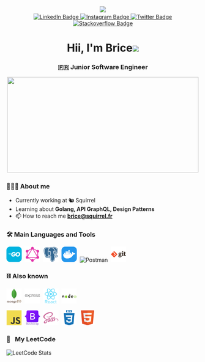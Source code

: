 <div id="header" align="center">
  <img src="https://media.giphy.com/media/3AtYenDmf6mZr3jZTl/giphy.gif" width="200"/>
</div>

<div align="center">
  <a href="https://www.linkedin.com/in/bricevrs">
    <img src="https://img.shields.io/badge/LinkedIn-blue?style=for-the-badge&logo=linkedin&logoColor=white" alt="LinkedIn Badge"/>
  </a>
  <a href="https://www.instagram.com/brice_vrs">
    <img src="https://img.shields.io/badge/Instagram-E4405F?style=for-the-badge&logo=instagram&logoColor=white" alt="Instagram Badge"/>
  </a>
  <a href="https://twitter.com/BriceVrs">
    <img src="https://img.shields.io/badge/Twitter-blue?style=for-the-badge&logo=twitter&logoColor=white" alt="Twitter Badge"/>
  </a>
</div>

<div align="center">
  <a href="https://stackoverflow.com/users/21735998/brice-virassamy">
    <img src="https://img.shields.io/badge/stack%20overflow-FE7A16?logo=stack-overflow&logoColor=white&style=for-the-badge" alt="Stackoverflow Badge"/>
  </a>
</div>


<h1 align="center">Hii, I'm Brice<img src="https://media.giphy.com/media/hvRJCLFzcasrR4ia7z/giphy.gif" width="40"></h1>
<h3 align="center">🇫🇷 Junior Software Engineer</h3>

<p align="center"><img src="https://media.giphy.com/media/1GEATImIxEXVR79Dhk/giphy.gif" width="500" height="250"  /></p>

### 🧔🏾‍♂️ About me

  - Currently working at 🐿️ Squirrel
  - Learning about **Golang, API GraphQL, Design Patterns**
  - 📫 How to reach me **brice@squirrel.fr**

### 🛠&nbsp;Main Languages and Tools

<p>
  <img src="https://github.com/tandpfun/skill-icons/blob/main/icons/GoLang.svg" title="Go" alt="Go" width="40" height="40"/>&nbsp;
  <img src="https://github.com/devicons/devicon/blob/master/icons/graphql/graphql-plain.svg" title="GraphQL" alt="GraphQL" width="40" height="40"/>&nbsp;
  <img src="https://github.com/devicons/devicon/blob/master/icons/postgresql/postgresql-plain.svg" title="PostgreSql" alt="PostgreSql" width="40" height="40"/>&nbsp;
  <img src="https://github.com/tandpfun/skill-icons/blob/main/icons/Docker.svg" title="Docker" alt=Docker width="40" height="40"/>&nbsp;
  <img src="https://www.vectorlogo.zone/logos/getpostman/getpostman-icon.svg" title="Postman"  alt="Postman" width="40" height="40"/>&nbsp;
  <img src="https://github.com/devicons/devicon/blob/master/icons/git/git-original-wordmark.svg" title="Git" alt="Git" width="40" height="40"/>&nbsp;
  
</p>

### ⛓️&nbsp;Also known 
<p>
  <img src="https://github.com/devicons/devicon/blob/master/icons/mongodb/mongodb-original-wordmark.svg" title="MongoDB" alt="MongoDB" width="40" height="40"/>&nbsp;
  <img src="https://github.com/devicons/devicon/blob/master/icons/express/express-original-wordmark.svg" title="ExpressJS" alt="ExpressJS" width="40" height="40"/>&nbsp;
  <img src="https://github.com/devicons/devicon/blob/master/icons/react/react-original-wordmark.svg" title="React" alt="React" width="40" height="40"/>&nbsp;
  <img src="https://github.com/devicons/devicon/blob/master/icons/nodejs/nodejs-original-wordmark.svg" title="NodeJS" alt="NodeJS" width="40" height="40"/>&nbsp;
</p>
<p>
  <img src="https://github.com/devicons/devicon/blob/master/icons/javascript/javascript-original.svg" title="JavaScript" alt="JavaScript" width="40" height="40"/>&nbsp;
  <img src="https://github.com/devicons/devicon/blob/master/icons/bootstrap/bootstrap-original-wordmark.svg"  title="Bootstrap" alt="Bootstrap" width="40" height="40"/>&nbsp;
  <img src="https://github.com/devicons/devicon/blob/master/icons/sass/sass-original.svg"  title="Sass" alt="Sass" width="40" height="40"/>&nbsp;
  <img src="https://github.com/devicons/devicon/blob/master/icons/css3/css3-plain-wordmark.svg"  title="CSS3" alt="CSS" width="40" height="40"/>&nbsp;
  <img src="https://github.com/devicons/devicon/blob/master/icons/html5/html5-original.svg" title="HTML5" alt="HTML" width="40" height="40"/>&nbsp;
</p>

### 🌟 &nbsp; My LeetCode
![LeetCode Stats](https://leetcard.jacoblin.cool/bricevrs?theme=nord&font=Libre%20Franklin&ext=heatmap)
<!--



  - Also **TypeScript, NextJS, TDD** (Personal Projects)

[![GitHub Streak](https://streak-stats.demolab.com?user=bricevrs&theme=swift)](https://git.io/streak-stats)

![Anurag's GitHub stats](https://github-readme-stats.vercel.app/api?username=bricevrs&show_icons=true&theme=swift)
### 👣 Roadmap
[![roadmap.sh](https://api.roadmap.sh/v1-badge/wide/649d3ffdd99c9d67319f1b3d?variant=light)](https://roadmap.sh)

[![Top Langs](https://github-readme-stats.vercel.app/api/top-langs/?username=bricevrs&hide_progress=true)](https://github.com/anuraghazra/github-readme-stats)
<a href="https://github.com/anuraghazra/github-readme-stats">
  <img align="center" src="https://github-readme-stats.vercel.app/api/pin/?username=anuraghazra&repo=github-readme-stats" />
</a>
<a href="https://github.com/anuraghazra/convoychat">
  <img align="center" src="https://github-readme-stats.vercel.app/api/pin/?username=anuraghazra&repo=convoychat" />
</a>

**bricevrs/bricevrs** is a ✨ _special_ ✨ repository because its `README.md` (this file) appears on your GitHub profile.

Here are some ideas to get you started:

- 🔭 I’m currently working on ...
- 🌱 I’m currently learning ...
- 👯 I’m looking to collaborate on ...
- 🤔 I’m looking for help with ...
- 💬 Ask me about ...
- 📫 How to reach me: ...
- 😄 Pronouns: ...
- ⚡ Fun fact: ...


-->
